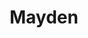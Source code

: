 ---
title: Mayden
link: http://www.mayden.co.uk
logo: mayden.png

# Events sponsored denoted by `<hackday>` and sponsorship amount/resource
events:
  02-liverpool: "Google Nexus 7 tablet"
---